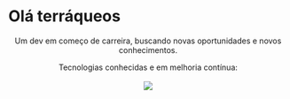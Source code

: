 <h1 text-align: "center"> Olá terráqueos </h1>

<div align="center">
    <p> Um dev em começo de carreira, buscando novas oportunidades e novos conhecimentos.</p>
</div>

<div>
    <p align="center"> Tecnologias conhecidas e em melhoria contínua:
        <br>
        <br>
        <a href="https://skillicons.dev">
            <img src="https://skillicons.dev/icons?i=js,html,css,git,mysql">
        </a>
    </p>
</div>
